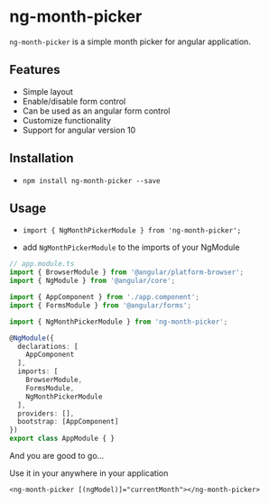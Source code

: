 # ng-month-picker

`ng-month-picker` is a simple month picker for angular application.

## Features
* Simple layout
* Enable/disable form control
* Can be used as an angular form control
* Customize functionality
* Support for angular version 10

## Installation

* `npm install ng-month-picker --save`

## Usage

* `import { NgMonthPickerModule } from 'ng-month-picker';`

* add `NgMonthPickerModule` to the imports of your NgModule

```ts
// app.module.ts
import { BrowserModule } from '@angular/platform-browser';
import { NgModule } from '@angular/core';

import { AppComponent } from './app.component';
import { FormsModule } from '@angular/forms';

import { NgMonthPickerModule } from 'ng-month-picker';

@NgModule({
  declarations: [
    AppComponent
  ],
  imports: [
    BrowserModule,
    FormsModule,
    NgMonthPickerModule
  ],
  providers: [],
  bootstrap: [AppComponent]
})
export class AppModule { }
```

And you are good to go...

Use it in your anywhere in your application

````
<ng-month-picker [(ngModel)]="currentMonth"></ng-month-picker>
````
